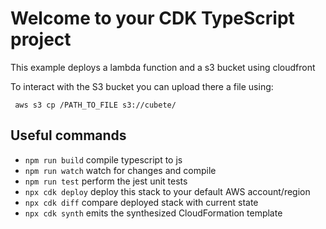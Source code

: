 # Welcome to your CDK TypeScript project

This example deploys a lambda function and a s3 bucket using cloudfront

To interact with the S3 bucket you can upload there a file using:
```vsh
 aws s3 cp /PATH_TO_FILE s3://cubete/  
```

## Useful commands

* `npm run build`   compile typescript to js
* `npm run watch`   watch for changes and compile
* `npm run test`    perform the jest unit tests
* `npx cdk deploy`  deploy this stack to your default AWS account/region
* `npx cdk diff`    compare deployed stack with current state
* `npx cdk synth`   emits the synthesized CloudFormation template

